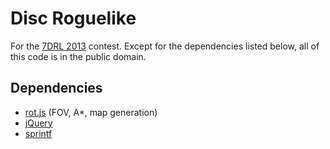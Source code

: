 # Disc Roguelike

For the [7DRL 2013](http://7drl.org/) contest. Except for the
dependencies listed below, all of this code is in the public domain.

## Dependencies

 * [rot.js](http://ondras.github.com/rot.js/hp/) (FOV, A*, map generation)
 * [jQuery](http://jquery.com/)
 * [sprintf](http://www.diveintojavascript.com/projects/javascript-sprintf)
